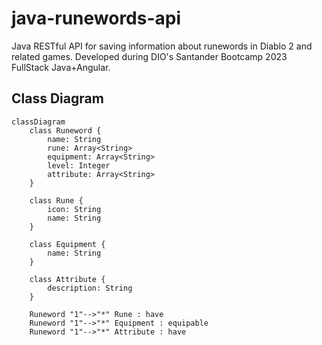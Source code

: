 # java-runewords-api

Java RESTful API for saving information about runewords in Diablo 2 and related games. Developed during DIO's Santander Bootcamp 2023 FullStack Java+Angular.

## Class Diagram

```mermaid
classDiagram
    class Runeword {
        name: String
        rune: Array<String>
        equipment: Array<String>
        level: Integer
        attribute: Array<String>
    }

    class Rune {
        icon: String
        name: String
    }

    class Equipment {
        name: String
    }

    class Attribute {
        description: String
    }

    Runeword "1"-->"*" Rune : have
    Runeword "1"-->"*" Equipment : equipable
    Runeword "1"-->"*" Attribute : have
```